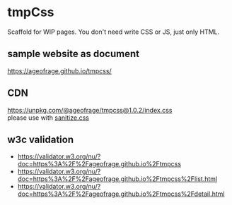 # tmpCss

Scaffold for WIP pages. You don't need write CSS or JS, just only HTML.

## sample website as document

https://ageofrage.github.io/tmpcss/

## CDN

https://unpkg.com/@ageofrage/tmpcss@1.0.2/index.css  
please use with [sanitize.css](https://github.com/csstools/sanitize.css)

## w3c validation

- https://validator.w3.org/nu/?doc=https%3A%2F%2Fageofrage.github.io%2Ftmpcss
- https://validator.w3.org/nu/?doc=https%3A%2F%2Fageofrage.github.io%2Ftmpcss%2Flist.html
- https://validator.w3.org/nu/?doc=https%3A%2F%2Fageofrage.github.io%2Ftmpcss%2Fdetail.html
